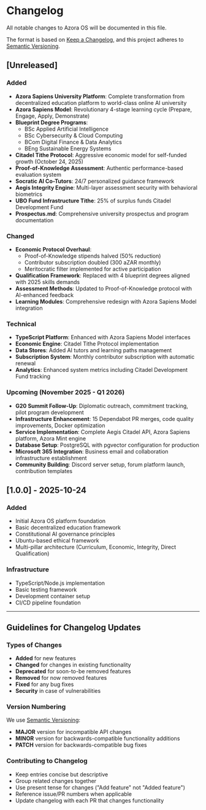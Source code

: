 # Changelog

All notable changes to Azora OS will be documented in this file.

The format is based on [Keep a Changelog](https://keepachangelog.com/en/1.0.0/),
and this project adheres to [Semantic Versioning](https://semver.org/spec/v2.0.0.html).

## [Unreleased]

### Added
- **Azora Sapiens University Platform**: Complete transformation from decentralized education platform to world-class online AI university
- **Azora Sapiens Model**: Revolutionary 4-stage learning cycle (Prepare, Engage, Apply, Demonstrate)
- **Blueprint Degree Programs**:
  - BSc Applied Artificial Intelligence
  - BSc Cybersecurity & Cloud Computing
  - BCom Digital Finance & Data Analytics
  - BEng Sustainable Energy Systems
- **Citadel Tithe Protocol**: Aggressive economic model for self-funded growth (October 24, 2025)
- **Proof-of-Knowledge Assessment**: Authentic performance-based evaluation system
- **Socratic AI Co-Tutors**: 24/7 personalized guidance framework
- **Aegis Integrity Engine**: Multi-layer assessment security with behavioral biometrics
- **UBO Fund Infrastructure Tithe**: 25% of surplus funds Citadel Development Fund
- **Prospectus.md**: Comprehensive university prospectus and program documentation

### Changed
- **Economic Protocol Overhaul**:
  - Proof-of-Knowledge stipends halved (50% reduction)
  - Contributor subscription doubled (300 aZAR monthly)
  - Meritocratic filter implemented for active participation
- **Qualification Framework**: Replaced with 4 blueprint degrees aligned with 2025 skills demands
- **Assessment Methods**: Updated to Proof-of-Knowledge protocol with AI-enhanced feedback
- **Learning Modules**: Comprehensive redesign with Azora Sapiens Model integration

### Technical
- **TypeScript Platform**: Enhanced with Azora Sapiens Model interfaces
- **Economic Engine**: Citadel Tithe Protocol implementation
- **Data Stores**: Added AI tutors and learning paths management
- **Subscription System**: Monthly contributor subscription with automatic renewal
- **Analytics**: Enhanced system metrics including Citadel Development Fund tracking

### Upcoming (November 2025 - Q1 2026)
- **G20 Summit Follow-Up**: Diplomatic outreach, commitment tracking, pilot program development
- **Infrastructure Enhancement**: 15 Dependabot PR merges, code quality improvements, Docker optimization
- **Service Implementation**: Complete Aegis Citadel API, Azora Sapiens platform, Azora Mint engine
- **Database Setup**: PostgreSQL with pgvector configuration for production
- **Microsoft 365 Integration**: Business email and collaboration infrastructure establishment
- **Community Building**: Discord server setup, forum platform launch, contribution templates

## [1.0.0] - 2025-10-24

### Added
- Initial Azora OS platform foundation
- Basic decentralized education framework
- Constitutional AI governance principles
- Ubuntu-based ethical framework
- Multi-pillar architecture (Curriculum, Economic, Integrity, Direct Qualification)

### Infrastructure
- TypeScript/Node.js implementation
- Basic testing framework
- Development container setup
- CI/CD pipeline foundation

---

## Guidelines for Changelog Updates

### Types of Changes
- **Added** for new features
- **Changed** for changes in existing functionality
- **Deprecated** for soon-to-be removed features
- **Removed** for now removed features
- **Fixed** for any bug fixes
- **Security** in case of vulnerabilities

### Version Numbering
We use [Semantic Versioning](https://semver.org/):
- **MAJOR** version for incompatible API changes
- **MINOR** version for backwards-compatible functionality additions
- **PATCH** version for backwards-compatible bug fixes

### Contributing to Changelog
- Keep entries concise but descriptive
- Group related changes together
- Use present tense for changes ("Add feature" not "Added feature")
- Reference issue/PR numbers when applicable
- Update changelog with each PR that changes functionality